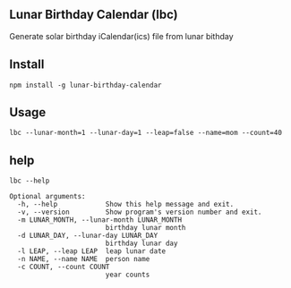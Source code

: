 ## Lunar Birthday Calendar (lbc)
Generate solar birthday iCalendar(ics) file from lunar bithday

## Install
```
npm install -g lunar-birthday-calendar
```

## Usage
```
lbc --lunar-month=1 --lunar-day=1 --leap=false --name=mom --count=40
```

## help
```
lbc --help
```
```
Optional arguments:
  -h, --help            Show this help message and exit.
  -v, --version         Show program's version number and exit.
  -m LUNAR_MONTH, --lunar-month LUNAR_MONTH
                        birthday lunar month
  -d LUNAR_DAY, --lunar-day LUNAR_DAY
                        birthday lunar day
  -l LEAP, --leap LEAP  leap lunar date
  -n NAME, --name NAME  person name
  -c COUNT, --count COUNT
                        year counts
```